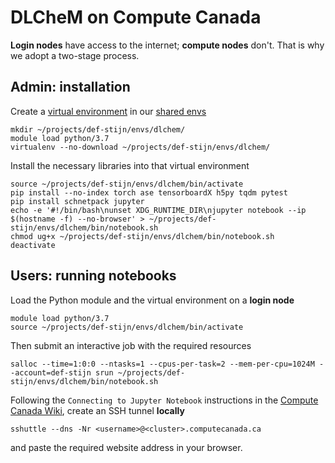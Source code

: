 # DLCheM on Compute Canada

**Login nodes** have access to the internet; **compute nodes** don't. That is why we adopt a two-stage process.

## Admin: installation

Create a [virtual environment](https://docs.computecanada.ca/wiki/Python) in our [shared envs](https://docs.computecanada.ca/wiki/Sharing_data)

```
mkdir ~/projects/def-stijn/envs/dlchem/
module load python/3.7
virtualenv --no-download ~/projects/def-stijn/envs/dlchem/
```

Install the necessary libraries into that virtual environment

```
source ~/projects/def-stijn/envs/dlchem/bin/activate
pip install --no-index torch ase tensorboardX h5py tqdm pytest
pip install schnetpack jupyter
echo -e '#!/bin/bash\nunset XDG_RUNTIME_DIR\njupyter notebook --ip $(hostname -f) --no-browser' > ~/projects/def-stijn/envs/dlchem/bin/notebook.sh
chmod ug+x ~/projects/def-stijn/envs/dlchem/bin/notebook.sh
deactivate
```

## Users: running notebooks

Load the Python module and the virtual environment on a **login node**

```
module load python/3.7
source ~/projects/def-stijn/envs/dlchem/bin/activate
```

Then submit an interactive job with the required resources
```
salloc --time=1:0:0 --ntasks=1 --cpus-per-task=2 --mem-per-cpu=1024M --account=def-stijn srun ~/projects/def-stijn/envs/dlchem/bin/notebook.sh
```

Following the `Connecting to Jupyter Notebook` instructions in the [Compute Canada Wiki](https://docs.computecanada.ca/wiki/Jupyter), create an SSH tunnel **locally**
```
sshuttle --dns -Nr <username>@<cluster>.computecanada.ca
```

and paste the required website address in your browser.

